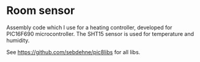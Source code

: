 Room sensor
===============

Assembly code which I use for a heating controller, developed for PIC16F690 microcontroller.
The SHT15 sensor is used for temperature and humidity.

See https://github.com/sebdehne/pic8libs for all libs.


